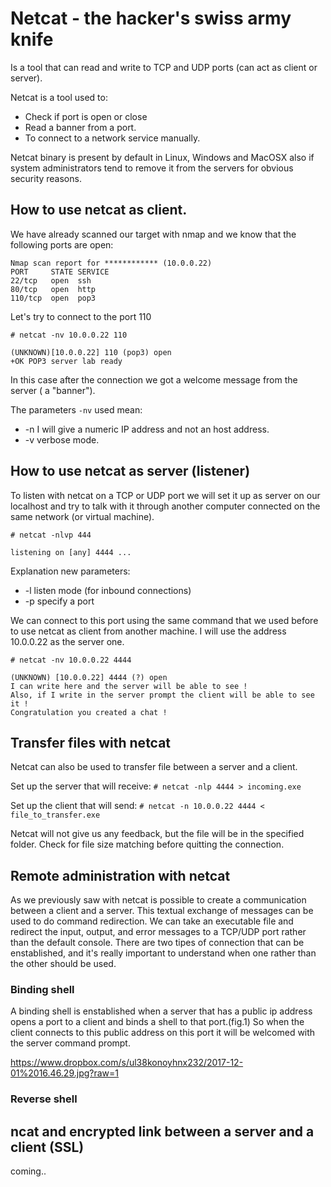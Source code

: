 # Netcat - the hacker's swiss army knife

Is a tool that can read and write to TCP and UDP ports (can act as client or server).

Netcat is a tool used to:
* Check if port is open or close
* Read a banner from a port.
* To connect to a network service manually.

Netcat binary is present by default in Linux, Windows and MacOSX also if system administrators tend to remove it from the servers for obvious security reasons. 

## How to use netcat as client.
We have already scanned our target with nmap and we know that the following ports are open: 

```Nmap output
Nmap scan report for ************ (10.0.0.22)
PORT     STATE SERVICE
22/tcp   open  ssh
80/tcp   open  http
110/tcp  open  pop3
```
Let's try to connect to the port 110 

`# netcat -nv 10.0.0.22 110`
```netcat output
(UNKNOWN)[10.0.0.22] 110 (pop3) open
+OK POP3 server lab ready 
```
In this case after the connection we got a welcome message from the server ( a "banner").

The parameters `-nv` used mean:
+ -n  I will give a numeric IP address and not an host address.  
+ -v  verbose mode. 

## How to use netcat as server (listener)

To listen with netcat on a TCP or UDP port we will set it up as server on our localhost and try to talk with it through another computer connected on the same network (or virtual machine).

`# netcat -nlvp 444`
```output netcat server
listening on [any] 4444 ...
```
Explanation new parameters: 
+ -l listen mode (for inbound connections)
+ -p specify a port


We can connect to this port using the same command that we used before to use netcat as client from another machine.
I will use the address 10.0.0.22 as the server one.

`# netcat -nv 10.0.0.22 4444`
```output ncat client
(UNKNOWN) [10.0.0.22] 4444 (?) open
I can write here and the server will be able to see ! 
Also, if I write in the server prompt the client will be able to see it ! 
Congratulation you created a chat ! 
```

## Transfer files with netcat 

Netcat can also be used to transfer file between a server and a client.

Set up the server that will receive:
`# netcat -nlp 4444 > incoming.exe`

Set up the client that will send:
`# netcat -n 10.0.0.22 4444 < file_to_transfer.exe`

Netcat will not give us any feedback, but the file will be in the specified folder. 
Check for file size matching before quitting the connection. 

## Remote administration with netcat
As we previously saw with netcat is possible to create a communication between a client and a server.
This textual exchange of messages can be used to do command redirection.
We can take an executable file and redirect the input, output, and error messages to a TCP/UDP port rather than the default console.
There are two tipes of connection that can be enstablished, and it's really important to understand when one rather than the other should be  used. 

### Binding shell 
A binding shell is enstablished when a server that has a public ip address opens a port to a client and binds a shell to that port.(fig.1)
So when the client connects to this public address on this port it will be welcomed with the server command prompt.



https://www.dropbox.com/s/ul38konoyhnx232/2017-12-01%2016.46.29.jpg?raw=1




### Reverse shell

## ncat and encrypted link between a server and a client (SSL)
coming..
